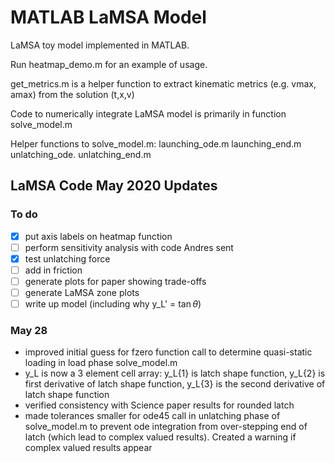 # MATLAB LaMSA Model

LaMSA toy model implemented in MATLAB. 

Run heatmap_demo.m for an example of usage.

get_metrics.m is a helper function to extract kinematic metrics (e.g. vmax, amax) from the solution (t,x,v)


Code to numerically integrate LaMSA model is primarily in function solve_model.m

Helper functions to solve_model.m:
launching_ode.m
launching_end.m
unlatching_ode.
unlatching_end.m



LaMSA Code May 2020 Updates
---------------------------

### To do

- [X] put axis labels on heatmap function
- [ ] perform sensitivity analysis with code Andres sent
- [X] test unlatching force 
- [ ] add in friction
- [ ] generate plots for paper showing trade-offs
- [ ] generate LaMSA zone plots
- [ ] write up model (including why y_L' = $\tan \theta$)

### May 28
+ improved initial guess for fzero function call to determine quasi-static loading in load phase solve_model.m
+ y_L is now a 3 element cell array: y_L{1} is latch shape function, y_L{2} is first derivative of latch shape function, y_L{3} is the second derivative of latch shape function
+ verified consistency with Science paper results for rounded latch
+ made tolerances smaller for ode45 call in unlatching phase of solve_model.m to prevent ode integration from over-stepping end of latch (which lead to complex valued results). Created a warning if complex valued results appear
